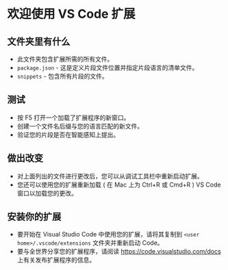 # 欢迎使用 VS Code 扩展

## 文件夹里有什么

- 此文件夹包含扩展所需的所有文件。
- `package.json` - 这是定义片段文件位置并指定片段语言的清单文件。
- `snippets` - 包含所有片段的文件。

## 测试

- 按 F5 打开一个加载了扩展程序的新窗口。
- 创建一个文件名后缀与您的语言匹配的新文件。
- 验证您的片段是否在智能感知上提出。

## 做出改变

- 对上面列出的文件进行更改后，您可以从调试工具栏中重新启动扩展。
- 您还可以使用您的扩展重新加载 ( 在 Mac 上为 Ctrl+R 或 Cmd+R ) VS Code 窗口以加载您的更改。

## 安装你的扩展

- 要开始在 Visual Studio Code 中使用您的扩展，请将其复制到 `<user home>/.vscode/extensions` 文件夹并重新启动 Code。
- 要与全世界分享您的扩展程序，请阅读 https://code.visualstudio.com/docs 上有关发布扩展程序的信息。
